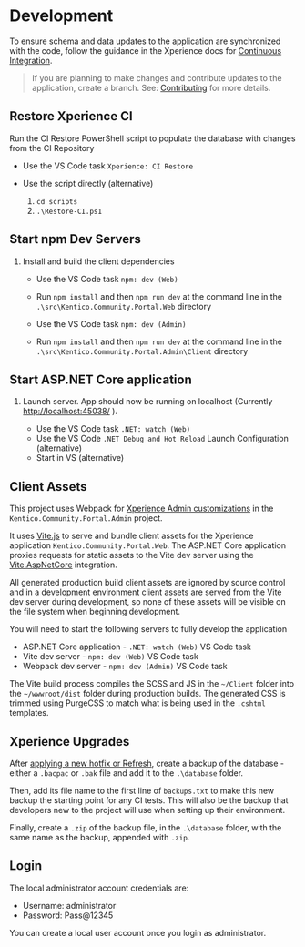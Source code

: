 # Development

To ensure schema and data updates to the application are synchronized with the code, follow the guidance in the Xperience docs for [Continuous Integration](https://docs.xperience.io/x/YAaiCQ).

> If you are planning to make changes and contribute updates to the application, create a branch.
> See: [Contributing](./Contributing.md) for more details.

## Restore Xperience CI

Run the CI Restore PowerShell script to populate the database with changes from the CI Repository

- Use the VS Code task `Xperience: CI Restore`
- Use the script directly (alternative)

    1. `cd scripts`
    1. `.\Restore-CI.ps1`

## Start npm Dev Servers

1. Install and build the client dependencies

   - Use the VS Code task `npm: dev (Web)`
   - Run `npm install` and then `npm run dev` at the command line in the `.\src\Kentico.Community.Portal.Web` directory

   - Use the VS Code task `npm: dev (Admin)`
   - Run `npm install` and then `npm run dev` at the command line in the `.\src\Kentico.Community.Portal.Admin\Client` directory

## Start ASP.NET Core application

1. Launch server. App should now be running on localhost (Currently <http://localhost:45038/> ).

   - Use the VS Code task `.NET: watch (Web)`
   - Use the VS Code `.NET Debug and Hot Reload` Launch Configuration (alternative)
   - Start in VS (alternative)

## Client Assets

This project uses Webpack for [Xperience Admin customizations](https://docs.xperience.io/x/zgSiCQ) in the `Kentico.Community.Portal.Admin` project.

It uses [Vite.js](https://vitejs.dev/) to serve and bundle client assets for the Xperience application `Kentico.Community.Portal.Web`. The ASP.NET Core application proxies requests for static assets to the Vite dev server using the [Vite.AspNetCore](https://github.com/Eptagone/Vite.AspNetCore) integration.

All generated production build client assets are ignored by source control and in a development environment client assets are served from the Vite dev server during development, so none of these assets will be visible on the file system when beginning development.

You will need to start the following servers to fully develop the application

- ASP.NET Core application - `.NET: watch (Web)` VS Code task
- Vite dev server - `npm: dev (Web)` VS Code task
- Webpack dev server - `npm: dev (Admin)` VS Code task

The Vite build process compiles the SCSS and JS in the `~/Client` folder into the `~/wwwroot/dist` folder during production builds. The generated CSS is trimmed using PurgeCSS to match what is being used in the `.cshtml` templates.

## Xperience Upgrades

After [applying a new hotfix or Refresh](https://docs.xperience.io/xp/developers-and-admins/installation/update-xperience-by-kentico-projects#UpdateXperiencebyKenticoprojects-UpdatedevelopmentprojectswithContinuousIntegration), create
a backup of the database - either a `.bacpac` or `.bak` file and add it to the `.\database` folder.

Then, add its file name to the first line of `backups.txt` to make this new backup the starting point for any CI tests. This will also be the backup that developers new to the project will use when setting up their environment.

Finally, create a `.zip` of the backup file, in the `.\database` folder, with the same name as the backup, appended with `.zip`.

## Login

The local administrator account credentials are:

- Username: administrator
- Password: Pass@12345

You can create a local user account once you login as administrator.
